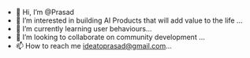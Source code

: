 - 👋 Hi, I’m @Prasad
- 👀 I’m interested in building AI Products that will add value to the life ...
- 🌱 I’m currently learning user behaviours...
- 💞️ I’m looking to collaborate on community development ...
- 📫 How to reach me ideatoprasad@gmail.com...

<!---
Praasd/Praasd is a ✨ special ✨ repository because its `README.md` (this file) appears on your GitHub profile.
You can click the Preview link to take a look at your changes.
--->
